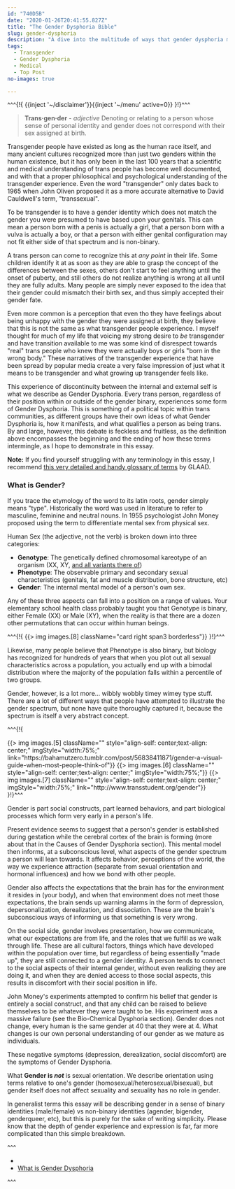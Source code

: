 ```yaml
---
id: "740D5B"
date: "2020-01-26T20:41:55.827Z"
title: "The Gender Dysphoria Bible"
slug: gender-dysphoria
description: "A dive into the multitude of ways that gender dysphoria manifests and what it means to be transgender."
tags:
  - Transgender
  - Gender Dysphoria
  - Medical
  - Top Post
no-images: true

---
```


<!--[-->^^^{!{ {{inject '~/disclaimer'}}{{inject '~/menu' active=0}} }!}^^^<!--]-->

> **Trans·gen·der** - *adjective*
> Denoting or relating to a person whose sense of personal identity and gender does not correspond with their sex assigned at birth.

Transgender people have existed as long as the human race itself, and many ancient cultures recognized more than just two genders within the human existence, but it has only been in the last 100 years that a scientific and medical understanding of trans people has become well documented, and with that a proper philosophical and psychological understanding of the transgender experience. Even the word "transgender" only dates back to 1965 when John Oliven proposed it as a more accurate alternative to David Cauldwell's term, "transsexual".

To be transgender is to have a gender identity which does not match the gender you were presumed to have based upon your genitals. This can mean a person born with a penis is actually a girl, that a person born with a vulva is actually a boy, or that a person with either genital configuration may not fit either side of that spectrum and is non-binary.

A trans person can come to recognize this at *any point* in their life. Some children identify it at as soon as they are able to grasp the concept of the differences between the sexes, others don't start to feel anything until the onset of puberty, and still others do not realize anything is wrong at all until they are fully adults. Many people are simply never exposed to the idea that their gender could mismatch their birth sex, and thus simply accepted their gender fate.

Even more common is a perception that even tho they have feelings about being unhappy with the gender they were assigned at birth, they believe that this is not the same as what transgender people experience. I myself thought for much of my life that voicing my strong desire to *be* transgender and have transition available to me was some kind of disrespect towards "real" trans people who knew they were actually boys or girls "born in the wrong body." These narratives of the transgender experience that have been spread by popular media create a very false impression of just what it means to be transgender and what growing up transgender feels like.

This experience of discontinuity between the internal and external self is what we describe as Gender Dysphoria. Every trans person, regardless of their position within or outside of the gender binary, experiences some form of Gender Dysphoria. This is something of a political topic within trans communities, as different groups have their own ideas of what Gender Dysphoria is, how it manifests, and what qualifies a person as being trans. By and large, however, this debate is feckless and fruitless, as the definition above encompasses the beginning and the ending of how these terms intermingle, as I hope to demonstrate in this essay.

**Note:** If you find yourself struggling with any terminology in this essay, I recommend [this very detailed and handy glossary of terms](https://www.glaad.org/reference/transgender) by GLAAD.

### What is Gender?

If you trace the etymology of the word to its latin roots, gender simply means "type". Historically the word was used in literature to refer to masculine, feminine and neutral nouns. In 1955 psychologist John Money proposed using the term to differentiate mental sex from physical sex.

Human Sex (the adjective, not the verb) is broken down into three categories:

- **Genotype**: The genetically defined chromosomal kareotype of an organism (XX, XY, [and all variants there of](https://twitter.com/sciencevet2/status/1035250518870900737?lang=en))
- **Phenotype**: The observable primary and secondary sexual characteristics (genitals, fat and muscle distribution, bone structure, etc)
- **Gender**: The internal mental model of a person's own sex.

Any of these three aspects can fall into a position on a range of values. Your elementary school health class probably taught you that Genotype is binary, either Female (XX) or Male (XY), when the reality is that there are a dozen other permutations that can occur within human beings.

^^^<!--[-->{!{ {{> img images.[8] className="card right span3 borderless"}} }!}<!--[-->^^^

Likewise, many people believe that Phenotype is also binary, but biology has recognized for hundreds of years that when you plot out all sexual characteristics across a population, you actually end up with a bimodal distribution where the majority of the population falls within a percentile of two groups.

Gender, however, is a lot more... wibbly wobbly timey wimey type stuff. There are a lot of different ways that people have attempted to illustrate the gender spectrum, but none have quite thoroughly captured it, because the spectrum is itself a very abstract concept.

^^^<!--[-->{!{
<div class="grid-row by-three-forced">
{{> img images.[5] className="" style="align-self: center;text-align: center;" imgStyle="width:75%;" link="https://bahamutzero.tumblr.com/post/56838411871/gender-a-visual-guide-when-most-people-think-of"}}
{{> img images.[6] className="" style="align-self: center;text-align: center;" imgStyle="width:75%;"}}
{{> img images.[7] className="" style="align-self: center;text-align: center;" imgStyle="width:75%;" link="http://www.transstudent.org/gender"}}
</div>
}!}<!--[-->^^^

Gender is part social constructs, part learned behaviors, and part biological processes which form very early in a person's life.

Present evidence seems to suggest that a person's gender is established during gestation while the cerebral cortex of the brain is forming (more about that in the Causes of Gender Dysphoria section). This mental model then informs, at a subconscious level, what aspects of the gender spectrum a person will lean towards. It affects behavior, perceptions of the world, the way we experience attraction (separate from sexual orientation and hormonal influences) and how we bond with other people.

Gender also affects the expectations that the brain has for the environment it resides in (your body), and when that environment does not meet those expectations, the brain sends up warning alarms in the form of depression, depersonalization, derealization, and dissociation. These are the brain's subconscious ways of informing us that something is very wrong.

On the social side, gender involves presentation, how we communicate, what our expectations are from life, and the roles that we fulfill as we walk through life. These are all cultural factors, things which have developed within the population over time, but regardless of being essentially "made up", they are still connected to a gender identity. A person tends to connect to the social aspects of their internal gender, without even realizing they are doing it, and when they are denied access to those social aspects, this results in discomfort with their social position in life.

John Money's experiments attempted to confirm his belief that gender is entirely a social construct, and that any child can be raised to believe themselves to be whatever they were taught to be. His experiment was a massive failure (see the Bio-Chemical Dysphoria section). Gender does not change, every human is the same gender at 40 that they were at 4. What changes is our own personal understanding of our gender as we mature as individuals.

These negative symptoms (depression, derealization, social discomfort) are the symptoms of Gender Dysphoria.

What **Gender is *not*** is sexual orientation. We describe orientation using terms relative to one's gender (homosexual/heterosexual/bisexual), but gender itself does not affect sexuality and sexuality has no role in gender.

In generalist terms this essay will be describing gender in a sense of binary identities (male/female) vs non-binary identities (agender, bigender, genderqueer, etc), but this is purely for the sake of writing simplicity. Please know that the depth of gender experience and expression is far, far more complicated than this simple breakdown.

^^^<ul class="nav nav-fill pager">
  <li class="nav-item"></li>
  <li class="nav-item">
    <a href="00-genderdysphoria.html" class="btn btn-primary btn-arrow-right">What is Gender Dysphoria</a>
  </li>
</ul>^^^
